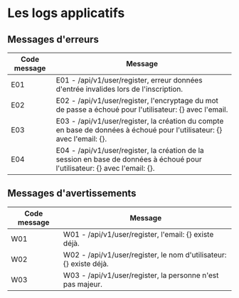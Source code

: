 # Les logs applicatifs

## Messages d'erreurs

| Code message | Message                                                                                                                     |
| ------------ | --------------------------------------------------------------------------------------------------------------------------- |
| E01          | E01 - /api/v1/user/register, erreur données d'entrée invalides lors de l'inscription.                                       |
| E02          | E02 - /api/v1/user/register, l'encryptage du mot de passe a échoué pour l'utilisateur: {} avec l'email.                     |
| E03          | E03 - /api/v1/user/register, la création du compte en base de données à échoué pour l'utilisateur: {} avec l'email: {}.     |
| E04          | E04 - /api/v1/user/register, la création de la session en base de données à échoué pour l'utilisateur: {} avec l'email: {}. |

## Messages d'avertissements

| Code message | Message                                                            |
| ------------ | ------------------------------------------------------------------ |
| W01          | W01 - /api/v1/user/register, l'email: {} existe déjà.              |
| W02          | W02 - /api/v1/user/register, le nom d'utilisateur: {} existe déjà. |
| W03          | W03 - /api/v1/user/register, la personne n'est pas majeur.         |

